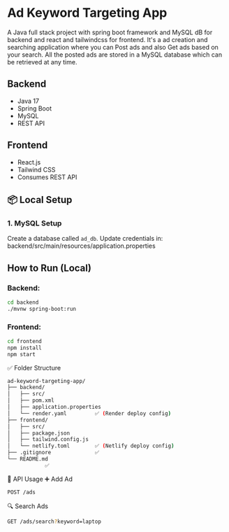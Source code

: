 # Ad Keyword Targeting App

A Java full stack project with spring boot framework and MySQL dB for backend and react and tailwindcss for frontend. It's a ad creation and searching application where you can Post ads and also Get ads based on your search. All the posted ads are stored in a MySQL database which can be retrieved at any time. 

## Backend
- Java 17
- Spring Boot
- MySQL
- REST API

## Frontend
- React.js
- Tailwind CSS
- Consumes REST API

## 📦 Local Setup

### 1. MySQL Setup
Create a database called `ad_db`. Update credentials in: backend/src/main/resources/application.properties

## How to Run (Local)

### Backend:
```bash
cd backend
./mvnw spring-boot:run
```

### Frontend:
```bash
cd frontend
npm install
npm start
```

✅ Folder Structure
```bash
ad-keyword-targeting-app/
├── backend/
│   ├── src/
│   ├── pom.xml
│   ├── application.properties
│   └── render.yaml         ✅ (Render deploy config)
├── frontend/
│   ├── src/
│   ├── package.json
│   ├── tailwind.config.js
│   └── netlify.toml        ✅ (Netlify deploy config)
├── .gitignore              ✅
└── README.md
            ✅
```

🧪 API Usage
➕ Add Ad
```bash
POST /ads
```
🔍 Search Ads
```bash
GET /ads/search?keyword=laptop
```
